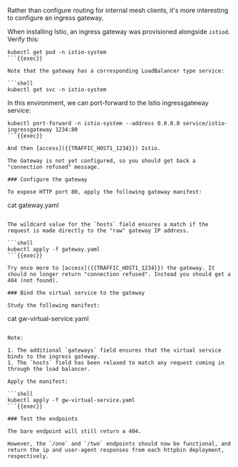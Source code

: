 
Rather than configure routing for internal mesh clients, it's more interesting to configure an ingress gateway.

When installing Istio, an ingress gateway was provisioned alongside `istiod`.  Verify this:

```shell
kubectl get pod -n istio-system
```{{exec}}

Note that the gateway has a corresponding LoadBalancer type service:

```shell
kubectl get svc -n istio-system
```

In this environment, we can port-forward to the Istio ingressgateway service:

```plain
kubectl port-forward -n istio-system --address 0.0.0.0 service/istio-ingressgateway 1234:80
```{{exec}}

And then [access]({{TRAFFIC_HOST1_1234}}) Istio.

The Gateway is not yet configured, so you should get back a "connection refused" message.

### Configure the gateway

To expose HTTP port 80, apply the following gateway manifest:

```
cat gateway.yaml
```{{exec}}

The wildcard value for the `hosts` field ensures a match if the request is made directly to the "raw" gateway IP address.

```shell
kubectl apply -f gateway.yaml
```{{exec}}

Try once more to [access]({{TRAFFIC_HOST1_1234}}) the gateway. It should no longer return "connection refused". Instead you should get a 404 (not found).

### Bind the virtual service to the gateway

Study the following manifest:

```
cat gw-virtual-service.yaml
```{{exec}}

Note:

1. The additional `gateways` field ensures that the virtual service binds to the ingress gateway.
1. The `hosts` field has been relaxed to match any request coming in through the load balancer.

Apply the manifest:

```shell
kubectl apply -f gw-virtual-service.yaml
```{{exec}}

### Test the endpoints

The bare endpoint will still return a 404.

However, the `/one` and `/two` endpoints should now be functional, and return the ip and user-agent responses from each httpbin deployment, respectively.
